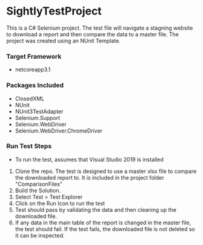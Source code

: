 # SightlyTestProject

This is a C# Selenium project. The test file will navigate a stagning website to download a report and then compare the data to a master file.
The project was created using an NUnit Template.

### Target Framework

- netcoreapp3.1

### Packages Included

- ClosedXML
- NUnit
- NUnit3TestAdapter
- Selenium.Support
- Selenium.WebDriver
- Selenium.WebDriver.ChromeDriver

### Run Test Steps
- To run the test, assumes that Visual Studio 2019 is installed

1. Clone the repo. The test is designed to use a master xlsx file to compare the downloaded report to. It is included in the project folder "ComparisonFiles" 
2. Build the Solution.
3. Select Test > Test Explorer 
4. Click on the Run Icon to run the test
5. Test should pass by validating the data and then cleaning up the downloaded file. 
6. If any data in the main table of the report is changed in the master file, the test should fail. If the test fails, the downloaded file is not deleted so it can be inspected.
